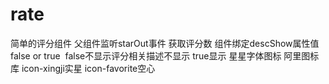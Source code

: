# rate
简单的评分组件
父组件监听starOut事件 获取评分数  组件绑定descShow属性值false or true  false不显示评分相关描述不显示 true显示
星星字体图标 阿里图标库 icon-xingji实星 icon-favorite空心
